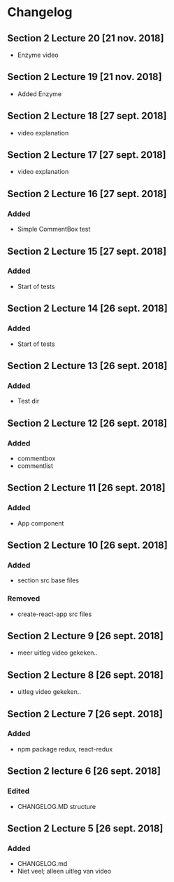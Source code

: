 # Changelog

## Section 2 Lecture 20 [21 nov. 2018]
* Enzyme video

## Section 2 Lecture 19 [21 nov. 2018]
* Added Enzyme

## Section 2 Lecture 18 [27 sept. 2018]
* video explanation

## Section 2 Lecture 17 [27 sept. 2018]
* video explanation

## Section 2 Lecture 16 [27 sept. 2018]
### Added
* Simple CommentBox test

## Section 2 Lecture 15 [27 sept. 2018]
### Added
* Start of tests

## Section 2 Lecture 14 [26 sept. 2018]
### Added
* Start of tests

## Section 2 Lecture 13 [26 sept. 2018]
### Added
* Test dir

## Section 2 Lecture 12 [26 sept. 2018]
### Added
* commentbox
* commentlist

## Section 2 Lecture 11 [26 sept. 2018]
### Added
* App component

## Section 2 Lecture 10 [26 sept. 2018]
### Added
* section src base files

### Removed
* create-react-app src files


## Section 2 Lecture 9 [26 sept. 2018]
* meer uitleg video gekeken..

## Section 2 Lecture 8 [26 sept. 2018]
* uitleg video gekeken..

## Section 2 Lecture 7 [26 sept. 2018]
### Added
* npm package redux, react-redux

## Section 2 lecture 6 [26 sept. 2018]
### Edited
* CHANGELOG.MD structure


## Section 2 Lecture 5 [26 sept. 2018]
### Added
* CHANGELOG.md
* Niet veel; alleen uitleg van video
